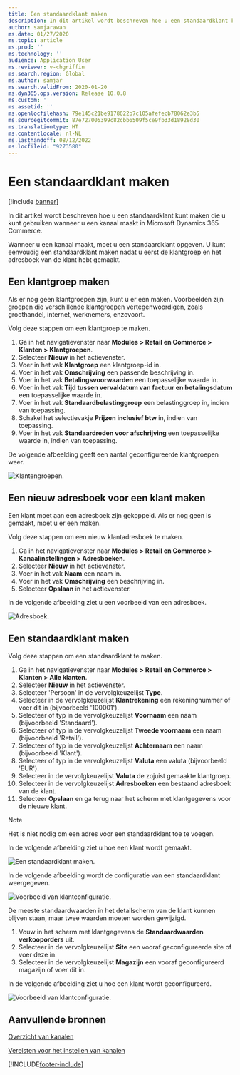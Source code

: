 ```yaml
---
title: Een standaardklant maken
description: In dit artikel wordt beschreven hoe u een standaardklant kunt maken die u kunt gebruiken wanneer u een kanaal maakt in Microsoft Dynamics 365 Commerce.
author: samjarawan
ms.date: 01/27/2020
ms.topic: article
ms.prod: ''
ms.technology: ''
audience: Application User
ms.reviewer: v-chgriffin
ms.search.region: Global
ms.author: samjar
ms.search.validFrom: 2020-01-20
ms.dyn365.ops.version: Release 10.0.8
ms.custom: ''
ms.assetid: ''
ms.openlocfilehash: 79e145c21be9178622b7c105afefecb78062e3b5
ms.sourcegitcommit: 87e727005399c82cbb6509f5ce9fb33d18928d30
ms.translationtype: HT
ms.contentlocale: nl-NL
ms.lasthandoff: 08/12/2022
ms.locfileid: "9273580"
---
```

# <a name="create-a-default-customer"></a>Een standaardklant maken

[!include [banner](includes/banner.md)]

In dit artikel wordt beschreven hoe u een standaardklant kunt maken die u kunt gebruiken wanneer u een kanaal maakt in Microsoft Dynamics 365 Commerce.

Wanneer u een kanaal maakt, moet u een standaardklant opgeven. U kunt eenvoudig een standaardklant maken nadat u eerst de klantgroep en het adresboek van de klant hebt gemaakt.

## <a name="create-a-customer-group"></a>Een klantgroep maken

Als er nog geen klantgroepen zijn, kunt u er een maken. Voorbeelden zijn groepen die verschillende klantgroepen vertegenwoordigen, zoals groothandel, internet, werknemers, enzovoort.

Volg deze stappen om een klantgroep te maken.

1. Ga in het navigatievenster naar **Modules \> Retail en Commerce \> Klanten \> Klantgroepen**.
1. Selecteer **Nieuw** in het actievenster.
1. Voer in het vak **Klantgroep** een klantgroep-id in.
1. Voer in het vak **Omschrijving** een passende beschrijving in.
1. Voer in het vak **Betalingsvoorwaarden** een toepasselijke waarde in.
1. Voer in het vak **Tijd tussen vervaldatum van factuur en betalingsdatum** een toepasselijke waarde in.
1. Voer in het vak **Standaardbelastinggroep** een belastinggroep in, indien van toepassing.
1. Schakel het selectievakje **Prijzen inclusief btw** in, indien van toepassing.
1. Voer in het vak **Standaardreden voor afschrijving** een toepasselijke waarde in, indien van toepassing.

De volgende afbeelding geeft een aantal geconfigureerde klantgroepen weer.

![Klantengroepen.](media/customer-groups.png)

## <a name="create-a-customer-address-book"></a>Een nieuw adresboek voor een klant maken

Een klant moet aan een adresboek zijn gekoppeld. Als er nog geen is gemaakt, moet u er een maken.

Volg deze stappen om een nieuw klantadresboek te maken.

1. Ga in het navigatievenster naar **Modules \> Retail en Commerce \> Kanaalinstellingen \> Adresboeken**.
1. Selecteer **Nieuw** in het actievenster.
1. Voer in het vak **Naam** een naam in.
1. Voer in het vak **Omschrijving** een beschrijving in.
1. Selecteer **Opslaan** in het actievenster.

In de volgende afbeelding ziet u een voorbeeld van een adresboek.

![Adresboek.](media/address-book.png)

## <a name="create-a-default-customer"></a>Een standaardklant maken

Volg deze stappen om een standaardklant te maken.

1. Ga in het navigatievenster naar **Modules \> Retail en Commerce \> Klanten \> Alle klanten**.
1. Selecteer **Nieuw** in het actievenster.
1. Selecteer 'Persoon' in de vervolgkeuzelijst **Type**.
1. Selecteer in de vervolgkeuzelijst **Klantrekening** een rekeningnummer of voer dit in (bijvoorbeeld '100001').
1. Selecteer of typ in de vervolgkeuzelijst **Voornaam** een naam (bijvoorbeeld 'Standaard').
1. Selecteer of typ in de vervolgkeuzelijst **Tweede voornaam** een naam (bijvoorbeeld 'Retail').
1. Selecteer of typ in de vervolgkeuzelijst **Achternaam** een naam (bijvoorbeeld 'Klant').
1. Selecteer of typ in de vervolgkeuzelijst **Valuta** een valuta (bijvoorbeeld 'EUR').
1. Selecteer in de vervolgkeuzelijst **Valuta** de zojuist gemaakte klantgroep.
1. Selecteer in de vervolgkeuzelijst **Adresboeken** een bestaand adresboek van de klant.
1. Selecteer **Opslaan** en ga terug naar het scherm met klantgegevens voor de nieuwe klant.

> [!NOTE]
> Het is niet nodig om een adres voor een standaardklant toe te voegen.

In de volgende afbeelding ziet u hoe een klant wordt gemaakt.

![Een standaardklant maken.](media/default-customer-creation.png)

In de volgende afbeelding wordt de configuratie van een standaardklant weergegeven.

![Voorbeeld van klantconfiguratie.](media/default-customer-configuration1.png)

De meeste standaardwaarden in het detailscherm van de klant kunnen blijven staan, maar twee waarden moeten worden gewijzigd.

1. Vouw in het scherm met klantgegevens de **Standaardwaarden verkooporders** uit.
1. Selecteer in de vervolgkeuzelijst **Site** een vooraf geconfigureerde site of voer deze in.
1. Selecteer in de vervolgkeuzelijst **Magazijn** een vooraf geconfigureerd magazijn of voer dit in.

In de volgende afbeelding ziet u hoe een klant wordt geconfigureerd.

![Voorbeeld van klantconfiguratie.](media/default-customer-configuration2.png)

## <a name="additional-resources"></a>Aanvullende bronnen

[Overzicht van kanalen](channels-overview.md)

[Vereisten voor het instellen van kanalen](channels-prerequisites.md)


[!INCLUDE[footer-include](../includes/footer-banner.md)]
